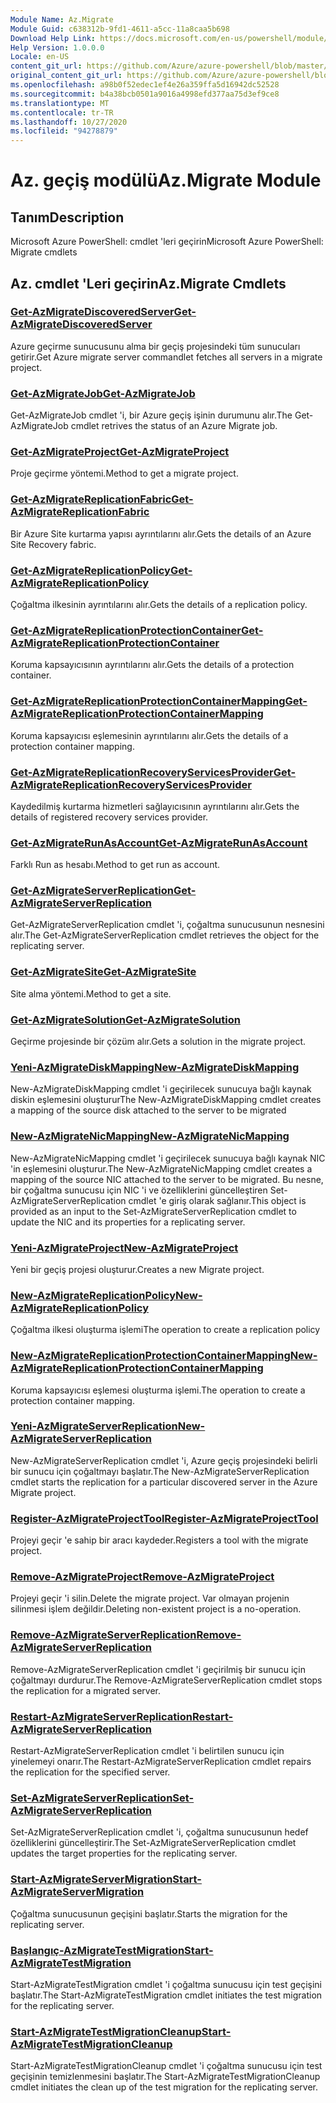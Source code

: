 ```yaml
---
Module Name: Az.Migrate
Module Guid: c638312b-9fd1-4611-a5cc-11a8caa5b698
Download Help Link: https://docs.microsoft.com/en-us/powershell/module/az.migrate
Help Version: 1.0.0.0
Locale: en-US
content_git_url: https://github.com/Azure/azure-powershell/blob/master/src/Migrate/help/Az.Migrate.md
original_content_git_url: https://github.com/Azure/azure-powershell/blob/master/src/Migrate/help/Az.Migrate.md
ms.openlocfilehash: a98b0f52edec1ef4e26a359ffa5d16942dc52528
ms.sourcegitcommit: b4a38bcb0501a9016a4998efd377aa75d3ef9ce8
ms.translationtype: MT
ms.contentlocale: tr-TR
ms.lasthandoff: 10/27/2020
ms.locfileid: "94278879"
---
```

# <span data-ttu-id="b4fac-101">Az. geçiş modülü</span><span class="sxs-lookup"><span data-stu-id="b4fac-101">Az.Migrate Module</span></span>
## <span data-ttu-id="b4fac-102">Tanım</span><span class="sxs-lookup"><span data-stu-id="b4fac-102">Description</span></span>
<span data-ttu-id="b4fac-103">Microsoft Azure PowerShell: cmdlet 'leri geçirin</span><span class="sxs-lookup"><span data-stu-id="b4fac-103">Microsoft Azure PowerShell: Migrate cmdlets</span></span>

## <span data-ttu-id="b4fac-104">Az. cmdlet 'Leri geçirin</span><span class="sxs-lookup"><span data-stu-id="b4fac-104">Az.Migrate Cmdlets</span></span>
### [<span data-ttu-id="b4fac-105">Get-AzMigrateDiscoveredServer</span><span class="sxs-lookup"><span data-stu-id="b4fac-105">Get-AzMigrateDiscoveredServer</span></span>](Get-AzMigrateDiscoveredServer.md)
<span data-ttu-id="b4fac-106">Azure geçirme sunucusunu alma bir geçiş projesindeki tüm sunucuları getirir.</span><span class="sxs-lookup"><span data-stu-id="b4fac-106">Get Azure migrate server commandlet fetches all servers in a migrate project.</span></span>

### [<span data-ttu-id="b4fac-107">Get-AzMigrateJob</span><span class="sxs-lookup"><span data-stu-id="b4fac-107">Get-AzMigrateJob</span></span>](Get-AzMigrateJob.md)
<span data-ttu-id="b4fac-108">Get-AzMigrateJob cmdlet 'i, bir Azure geçiş işinin durumunu alır.</span><span class="sxs-lookup"><span data-stu-id="b4fac-108">The Get-AzMigrateJob cmdlet retrives the status of an Azure Migrate job.</span></span>

### [<span data-ttu-id="b4fac-109">Get-AzMigrateProject</span><span class="sxs-lookup"><span data-stu-id="b4fac-109">Get-AzMigrateProject</span></span>](Get-AzMigrateProject.md)
<span data-ttu-id="b4fac-110">Proje geçirme yöntemi.</span><span class="sxs-lookup"><span data-stu-id="b4fac-110">Method to get a migrate project.</span></span>

### [<span data-ttu-id="b4fac-111">Get-AzMigrateReplicationFabric</span><span class="sxs-lookup"><span data-stu-id="b4fac-111">Get-AzMigrateReplicationFabric</span></span>](Get-AzMigrateReplicationFabric.md)
<span data-ttu-id="b4fac-112">Bir Azure Site kurtarma yapısı ayrıntılarını alır.</span><span class="sxs-lookup"><span data-stu-id="b4fac-112">Gets the details of an Azure Site Recovery fabric.</span></span>

### [<span data-ttu-id="b4fac-113">Get-AzMigrateReplicationPolicy</span><span class="sxs-lookup"><span data-stu-id="b4fac-113">Get-AzMigrateReplicationPolicy</span></span>](Get-AzMigrateReplicationPolicy.md)
<span data-ttu-id="b4fac-114">Çoğaltma ilkesinin ayrıntılarını alır.</span><span class="sxs-lookup"><span data-stu-id="b4fac-114">Gets the details of a replication policy.</span></span>

### [<span data-ttu-id="b4fac-115">Get-AzMigrateReplicationProtectionContainer</span><span class="sxs-lookup"><span data-stu-id="b4fac-115">Get-AzMigrateReplicationProtectionContainer</span></span>](Get-AzMigrateReplicationProtectionContainer.md)
<span data-ttu-id="b4fac-116">Koruma kapsayıcısının ayrıntılarını alır.</span><span class="sxs-lookup"><span data-stu-id="b4fac-116">Gets the details of a protection container.</span></span>

### [<span data-ttu-id="b4fac-117">Get-AzMigrateReplicationProtectionContainerMapping</span><span class="sxs-lookup"><span data-stu-id="b4fac-117">Get-AzMigrateReplicationProtectionContainerMapping</span></span>](Get-AzMigrateReplicationProtectionContainerMapping.md)
<span data-ttu-id="b4fac-118">Koruma kapsayıcısı eşlemesinin ayrıntılarını alır.</span><span class="sxs-lookup"><span data-stu-id="b4fac-118">Gets the details of a protection container mapping.</span></span>

### [<span data-ttu-id="b4fac-119">Get-AzMigrateReplicationRecoveryServicesProvider</span><span class="sxs-lookup"><span data-stu-id="b4fac-119">Get-AzMigrateReplicationRecoveryServicesProvider</span></span>](Get-AzMigrateReplicationRecoveryServicesProvider.md)
<span data-ttu-id="b4fac-120">Kaydedilmiş kurtarma hizmetleri sağlayıcısının ayrıntılarını alır.</span><span class="sxs-lookup"><span data-stu-id="b4fac-120">Gets the details of registered recovery services provider.</span></span>

### [<span data-ttu-id="b4fac-121">Get-AzMigrateRunAsAccount</span><span class="sxs-lookup"><span data-stu-id="b4fac-121">Get-AzMigrateRunAsAccount</span></span>](Get-AzMigrateRunAsAccount.md)
<span data-ttu-id="b4fac-122">Farklı Run as hesabı.</span><span class="sxs-lookup"><span data-stu-id="b4fac-122">Method to get run as account.</span></span>

### [<span data-ttu-id="b4fac-123">Get-AzMigrateServerReplication</span><span class="sxs-lookup"><span data-stu-id="b4fac-123">Get-AzMigrateServerReplication</span></span>](Get-AzMigrateServerReplication.md)
<span data-ttu-id="b4fac-124">Get-AzMigrateServerReplication cmdlet 'i, çoğaltma sunucusunun nesnesini alır.</span><span class="sxs-lookup"><span data-stu-id="b4fac-124">The Get-AzMigrateServerReplication cmdlet retrieves the object for the replicating server.</span></span>

### [<span data-ttu-id="b4fac-125">Get-AzMigrateSite</span><span class="sxs-lookup"><span data-stu-id="b4fac-125">Get-AzMigrateSite</span></span>](Get-AzMigrateSite.md)
<span data-ttu-id="b4fac-126">Site alma yöntemi.</span><span class="sxs-lookup"><span data-stu-id="b4fac-126">Method to get a site.</span></span>

### [<span data-ttu-id="b4fac-127">Get-AzMigrateSolution</span><span class="sxs-lookup"><span data-stu-id="b4fac-127">Get-AzMigrateSolution</span></span>](Get-AzMigrateSolution.md)
<span data-ttu-id="b4fac-128">Geçirme projesinde bir çözüm alır.</span><span class="sxs-lookup"><span data-stu-id="b4fac-128">Gets a solution in the migrate project.</span></span>

### [<span data-ttu-id="b4fac-129">Yeni-AzMigrateDiskMapping</span><span class="sxs-lookup"><span data-stu-id="b4fac-129">New-AzMigrateDiskMapping</span></span>](New-AzMigrateDiskMapping.md)
<span data-ttu-id="b4fac-130">New-AzMigrateDiskMapping cmdlet 'i geçirilecek sunucuya bağlı kaynak diskin eşlemesini oluşturur</span><span class="sxs-lookup"><span data-stu-id="b4fac-130">The New-AzMigrateDiskMapping cmdlet creates a mapping of the source disk attached to the server to be migrated</span></span>

### [<span data-ttu-id="b4fac-131">New-AzMigrateNicMapping</span><span class="sxs-lookup"><span data-stu-id="b4fac-131">New-AzMigrateNicMapping</span></span>](New-AzMigrateNicMapping.md)
<span data-ttu-id="b4fac-132">New-AzMigrateNicMapping cmdlet 'i geçirilecek sunucuya bağlı kaynak NIC 'in eşlemesini oluşturur.</span><span class="sxs-lookup"><span data-stu-id="b4fac-132">The New-AzMigrateNicMapping cmdlet creates a mapping of the source NIC attached to the server to be migrated.</span></span>
<span data-ttu-id="b4fac-133">Bu nesne, bir çoğaltma sunucusu için NIC 'i ve özelliklerini güncelleştiren Set-AzMigrateServerReplication cmdlet 'e giriş olarak sağlanır.</span><span class="sxs-lookup"><span data-stu-id="b4fac-133">This object is provided as an input to the Set-AzMigrateServerReplication cmdlet to update the NIC and its properties for a replicating server.</span></span>

### [<span data-ttu-id="b4fac-134">Yeni-AzMigrateProject</span><span class="sxs-lookup"><span data-stu-id="b4fac-134">New-AzMigrateProject</span></span>](New-AzMigrateProject.md)
<span data-ttu-id="b4fac-135">Yeni bir geçiş projesi oluşturur.</span><span class="sxs-lookup"><span data-stu-id="b4fac-135">Creates a new Migrate project.</span></span>

### [<span data-ttu-id="b4fac-136">New-AzMigrateReplicationPolicy</span><span class="sxs-lookup"><span data-stu-id="b4fac-136">New-AzMigrateReplicationPolicy</span></span>](New-AzMigrateReplicationPolicy.md)
<span data-ttu-id="b4fac-137">Çoğaltma ilkesi oluşturma işlemi</span><span class="sxs-lookup"><span data-stu-id="b4fac-137">The operation to create a replication policy</span></span>

### [<span data-ttu-id="b4fac-138">New-AzMigrateReplicationProtectionContainerMapping</span><span class="sxs-lookup"><span data-stu-id="b4fac-138">New-AzMigrateReplicationProtectionContainerMapping</span></span>](New-AzMigrateReplicationProtectionContainerMapping.md)
<span data-ttu-id="b4fac-139">Koruma kapsayıcısı eşlemesi oluşturma işlemi.</span><span class="sxs-lookup"><span data-stu-id="b4fac-139">The operation to create a protection container mapping.</span></span>

### [<span data-ttu-id="b4fac-140">Yeni-AzMigrateServerReplication</span><span class="sxs-lookup"><span data-stu-id="b4fac-140">New-AzMigrateServerReplication</span></span>](New-AzMigrateServerReplication.md)
<span data-ttu-id="b4fac-141">New-AzMigrateServerReplication cmdlet 'i, Azure geçiş projesindeki belirli bir sunucu için çoğaltmayı başlatır.</span><span class="sxs-lookup"><span data-stu-id="b4fac-141">The New-AzMigrateServerReplication cmdlet starts the replication for a particular discovered server in the Azure Migrate project.</span></span>

### [<span data-ttu-id="b4fac-142">Register-AzMigrateProjectTool</span><span class="sxs-lookup"><span data-stu-id="b4fac-142">Register-AzMigrateProjectTool</span></span>](Register-AzMigrateProjectTool.md)
<span data-ttu-id="b4fac-143">Projeyi geçir 'e sahip bir aracı kaydeder.</span><span class="sxs-lookup"><span data-stu-id="b4fac-143">Registers a tool with the migrate project.</span></span>

### [<span data-ttu-id="b4fac-144">Remove-AzMigrateProject</span><span class="sxs-lookup"><span data-stu-id="b4fac-144">Remove-AzMigrateProject</span></span>](Remove-AzMigrateProject.md)
<span data-ttu-id="b4fac-145">Projeyi geçir 'i silin.</span><span class="sxs-lookup"><span data-stu-id="b4fac-145">Delete the migrate project.</span></span>
<span data-ttu-id="b4fac-146">Var olmayan projenin silinmesi işlem değildir.</span><span class="sxs-lookup"><span data-stu-id="b4fac-146">Deleting non-existent project is a no-operation.</span></span>

### [<span data-ttu-id="b4fac-147">Remove-AzMigrateServerReplication</span><span class="sxs-lookup"><span data-stu-id="b4fac-147">Remove-AzMigrateServerReplication</span></span>](Remove-AzMigrateServerReplication.md)
<span data-ttu-id="b4fac-148">Remove-AzMigrateServerReplication cmdlet 'i geçirilmiş bir sunucu için çoğaltmayı durdurur.</span><span class="sxs-lookup"><span data-stu-id="b4fac-148">The Remove-AzMigrateServerReplication cmdlet stops the replication for a migrated server.</span></span>

### [<span data-ttu-id="b4fac-149">Restart-AzMigrateServerReplication</span><span class="sxs-lookup"><span data-stu-id="b4fac-149">Restart-AzMigrateServerReplication</span></span>](Restart-AzMigrateServerReplication.md)
<span data-ttu-id="b4fac-150">Restart-AzMigrateServerReplication cmdlet 'i belirtilen sunucu için yinelemeyi onarır.</span><span class="sxs-lookup"><span data-stu-id="b4fac-150">The Restart-AzMigrateServerReplication cmdlet repairs the replication for the specified server.</span></span>

### [<span data-ttu-id="b4fac-151">Set-AzMigrateServerReplication</span><span class="sxs-lookup"><span data-stu-id="b4fac-151">Set-AzMigrateServerReplication</span></span>](Set-AzMigrateServerReplication.md)
<span data-ttu-id="b4fac-152">Set-AzMigrateServerReplication cmdlet 'i, çoğaltma sunucusunun hedef özelliklerini güncelleştirir.</span><span class="sxs-lookup"><span data-stu-id="b4fac-152">The Set-AzMigrateServerReplication cmdlet updates the target properties for the replicating server.</span></span>

### [<span data-ttu-id="b4fac-153">Start-AzMigrateServerMigration</span><span class="sxs-lookup"><span data-stu-id="b4fac-153">Start-AzMigrateServerMigration</span></span>](Start-AzMigrateServerMigration.md)
<span data-ttu-id="b4fac-154">Çoğaltma sunucusunun geçişini başlatır.</span><span class="sxs-lookup"><span data-stu-id="b4fac-154">Starts the migration for the replicating server.</span></span>

### [<span data-ttu-id="b4fac-155">Başlangıç-AzMigrateTestMigration</span><span class="sxs-lookup"><span data-stu-id="b4fac-155">Start-AzMigrateTestMigration</span></span>](Start-AzMigrateTestMigration.md)
<span data-ttu-id="b4fac-156">Start-AzMigrateTestMigration cmdlet 'i çoğaltma sunucusu için test geçişini başlatır.</span><span class="sxs-lookup"><span data-stu-id="b4fac-156">The Start-AzMigrateTestMigration cmdlet initiates the test migration for the replicating server.</span></span>

### [<span data-ttu-id="b4fac-157">Start-AzMigrateTestMigrationCleanup</span><span class="sxs-lookup"><span data-stu-id="b4fac-157">Start-AzMigrateTestMigrationCleanup</span></span>](Start-AzMigrateTestMigrationCleanup.md)
<span data-ttu-id="b4fac-158">Start-AzMigrateTestMigrationCleanup cmdlet 'i çoğaltma sunucusu için test geçişinin temizlenmesini başlatır.</span><span class="sxs-lookup"><span data-stu-id="b4fac-158">The Start-AzMigrateTestMigrationCleanup cmdlet initiates the clean up of the test migration for the replicating server.</span></span>


